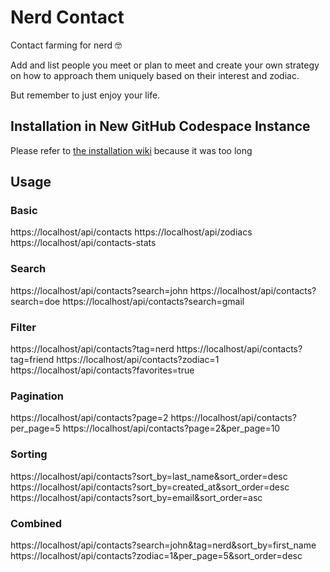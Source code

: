 # Nerd Contact

Contact farming for nerd 🤓

Add and list people you meet or plan to meet and create your own strategy on how to approach them uniquely based on their interest and zodiac.

But remember to just enjoy your life.

## Installation in New GitHub Codespace Instance

Please refer to [the installation wiki]("https://github.com/wahyusa/nerd-contact/wiki/Setup-a-Fresh-GitHub-Codespace-for-Laravel-12-Development") because it was too long

## Usage

### Basic

https://localhost/api/contacts
https://localhost/api/zodiacs
https://localhost/api/contacts-stats

### Search

https://localhost/api/contacts?search=john
https://localhost/api/contacts?search=doe
https://localhost/api/contacts?search=gmail

### Filter

https://localhost/api/contacts?tag=nerd
https://localhost/api/contacts?tag=friend
https://localhost/api/contacts?zodiac=1
https://localhost/api/contacts?favorites=true

### Pagination

https://localhost/api/contacts?page=2
https://localhost/api/contacts?per_page=5
https://localhost/api/contacts?page=2&per_page=10

### Sorting

https://localhost/api/contacts?sort_by=last_name&sort_order=desc
https://localhost/api/contacts?sort_by=created_at&sort_order=desc
https://localhost/api/contacts?sort_by=email&sort_order=asc

### Combined

https://localhost/api/contacts?search=john&tag=nerd&sort_by=first_name
https://localhost/api/contacts?zodiac=1&per_page=5&sort_order=desc
